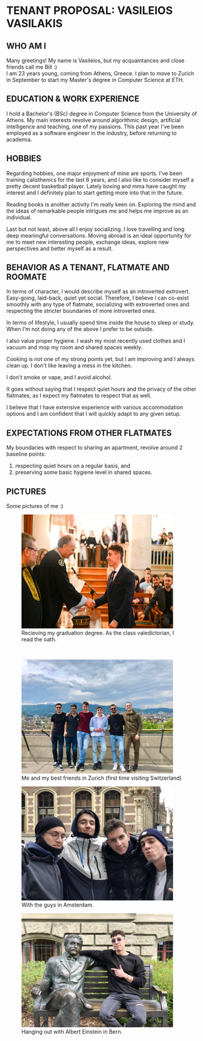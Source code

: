 # TENANT PROPOSAL: VASILEIOS VASILAKIS
## WHO AM I
Many greetings! My name is Vasileios, but my acquaintances and close friends call me Bill :)<br>
I am 23 years young, coming from Athens, Greece. I plan to move to Zurich in September to start
my Master's degree in Computer Science at ETH.
## EDUCATION & WORK EXPERIENCE
I hold a Bachelor's (BSc) degree in Computer Science from the University of Athens. My main interests 
revolve around algorithmic design, artificial intelligence and teaching, one of my passions. This past year I've
been employed as a software engineer in the industry, before returning to academia.
## HOBBIES
Regarding hobbies, one major enjoyment of mine are sports. I've been training calisthenics for the last 6 years, and
I also like to consider myself a pretty decent basketball player. Lately boxing and mma have caught my interest and I
definitely plan to start getting more into that in the future.

Reading books is another activity I'm really keen on. Exploring the mind and the ideas of remarkable people intrigues me and helps
me improve as an individual.

Last but not least, above all I enjoy socializing. I love travelling and long deep meaningful conversations. Moving abroad is an ideal opportunity for me to 
meet new interesting people, exchange ideas, explore new perspectives and better myself as a result.

## BEHAVIOR AS A TENANT, FLATMATE AND ROOMATE
In terms of character, I would describe myself as an introverted extrovert. Easy-going, laid-back, quiet yet social.
Therefore, I believe I can co-exist smoothly with any type of flatmate, socializing with
extroverted ones and respecting the stricter boundaries of more introverted ones.

In terms of lifestyle, I usually spend time inside the house to sleep or study. When I'm not doing any of the above I prefer to be outside.

I also value proper hygiene. I wash my most recently used clothes and I vacuum and mop my room and shared spaces weekly.

Cooking is not one of my strong points yet, but I am improving and I always clean up. I don't like leaving a mess in the kitchen. 

I don't smoke or vape, and I avoid alcohol. 

It goes without saying that I respect quiet hours and the privacy of the other flatmates, as I expect my flatmates to respect that as well.

I believe that I have extensive experience with various accommodation options and I am confident that I will quickly adapt to any
given setup.

## EXPECTATIONS FROM OTHER FLATMATES
My boundaries with respect to sharing an apartment, revolve around 2 baseline points:
1) respecting quiet hours on a regular basis, and
2) preserving some basic hygiene level in shared spaces.
## PICTURES
Some pictures of me :) <br>
<figure>
  <img src="./0557.jpg"  width="400" height="300">
  <figcaption>Recieving my graduation degree. As the class valedictorian, I read the oath.</figcaption>
</figure>
<br>
<figure>
  <img src="./received_699303927815203.jpeg"  width="400" height="300">
  <figcaption>Me and my best friends in Zurich (first time visiting Switzerland)</figcaption>
</figure>
<figure>
  <img src="./IMG_0283.HEIC"  width="400" height="300">
  <figcaption>With the guys in Amsterdam.</figcaption>
</figure>
<figure>
  <img src="./IMG_3113.HEIC"  width="400" height="300">
  <figcaption>Hanging out with Albert Einstein in Bern.</figcaption>
</figure>


